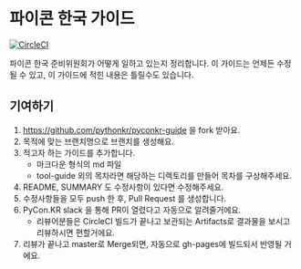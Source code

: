 # 파이콘 한국 가이드

[![CircleCI](https://circleci.com/gh/pythonkr/pyconkr-guide.svg?style=shield)](https://circleci.com/gh/pythonkr/pyconkr-guide)

파이콘 한국 준비위원회가 어떻게 일하고 있는지 정리합니다. 이 가이드는 언제든 수정될 수 있고, 이 가이드에 적힌 내용은 틀릴수도 있습니다.

## 기여하기

1. https://github.com/pythonkr/pyconkr-guide 을 fork 받아요.
2. 목적에 맞는 브랜치명으로 브랜치를 생성해요.
3. 적고자 하는 가이드를 추가합니다.
    - 마크다운 형식의 md 파일
    - tool-guide 외의 목차라면 해당하는 디렉토리를 만들어 목차를 구상해주세요.
4. README, SUMMARY 도 수정사항이 있다면 수정해주세요.
5. 수정사항들을 모두 push 한 후, Pull Request 를 생성합니다.
6. PyCon.KR slack 을 통해 PR이 열렸다고 자동으로 알려줄거에요.
    - 리뷰어분들은 CircleCI 빌드가 끝나고 보관되는 Artifacts로 결과물을 보시고 리뷰하시면 편할거에요.
7. 리뷰가 끝나고 master로 Merge되면, 자동으로 gh-pages에 빌드되서 반영될 거에요.
